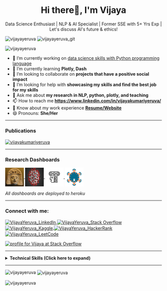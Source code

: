 <!--

### Hi there 👋
**VIJAYAYERUVA/VIJAYAYERUVA** is a ✨ _special_ ✨ repository because its `README.md` (this file) appears on your GitHub profile.

Here are some ideas to get you started:

- 🔭 I’m currently working on ...
- 🌱 I’m currently learning ...
- 👯 I’m looking to collaborate on ...
- 🤔 I’m looking for help with ...
- 💬 Ask me about ...
- 📫 How to reach me: ...
- 😄 Pronouns: ...
- ⚡ Fun fact: ...

-->

<h1 align="center">Hi there👋, I'm Vijaya</h1>
<p align='center'>Data Science Enthusiast | NLP & AI Specialist | Former SSE with 5+ Yrs Exp | Let's discuss AI's future & ethics!</p>
<!-- <h3 align="center">A passionate data science learner</h3>
<h4 align="center">Pursuing Ph.D. in data science to move in the right direction</h3> -->

<p align="left">
    <img alt="vijayayeruva"
         src="https://komarev.com/ghpvc/?username=vijayayeruva&label=Profile%20views&color=0e75b6&style=flat"/>
    <img alt="vijayayeruva_git"
         src="https://img.shields.io/github/followers/vijayayeruva?label=Follow%20Me&style=social"/>
</p>

<p align="left">
    <img alt="vijayayeruva" src="https://github-profile-trophy.vercel.app/?username=vijayayeruva"/>
</p>

- 🔭 I’m currently working on [data science skills with Python programming language](https://www.kaggle.com/vijayayeruva)
- 🌱 I’m currently learning **Plotly, Dash**
- 👯 I’m looking to collaborate on **projects that have a positive social impact**
- 🤝 I’m looking for help with **showcasing my skills and find the best job for my skills**
- 💬 Ask me about **my research in NLP, python, plotly, and teaching**
- 📫 How to reach me **https://www.linkedin.com/in/vijayakumariyeruva/**
- 📄 Know about my work experience **[Resume/Website](https://vijaya-yeruva.herokuapp.com/)**
- 😄 Pronouns: **She/Her**

<!-- 👨‍💻 All of my projects are available at [https://www.linkedin.com/in/vijayakumariyeruva/](https://www.linkedin.com/in/vijayakumariyeruva/)
-->

---
<h3 align="left">Publications</h3>
<p align="left">
    <a href="https://scholar.google.com/citations?user=rZhEPiAAAAAJ&hl=en" target="blank">
        <img align="center" alt="vijayakumariyeruva" height="30"
             src="https://img.shields.io/badge/-Google%20Scholar-%234081ec" width="100"/>
    </a>
</p>

---
<h3 align="left">Research Dashboards</h3>
<p align="left">
    <a href="https://greektragedy.herokuapp.com/" target="blank" title="Greek Tragedy">
        <img align="center" alt="Greek Tragedy" height="60"
             src="https://github.com/VIJAYAYERUVA/Images2Share/blob/main/Dionysos_mask.jpg"
             width="60"/>
    </a>
    <a href="https://kc-healthcommunication.herokuapp.com/" target="blank" title="COVID-19">
        <img align="center" alt="COVID-19" height="60"
             src="https://github.com/VIJAYAYERUVA/Images2Share/blob/main/COVID19.jpg"
             width="60"/>
    </a>
    <a href="https://umkc-sentiment-analysis.herokuapp.com/" target="blank" title="Sentiment Analysis">
        <img align="center" alt="Sentiment Analysis" height="60"
             src="https://github.com/VIJAYAYERUVA/Images2Share/blob/main/Sentiment_analysis.png"
             width="60"/>
    </a>
    <a href="https://welisten.herokuapp.com/" target="blank" title="Focus Group">
        <img align="center" alt="Focus Group" height="60"
             src="https://github.com/VIJAYAYERUVA/Images2Share/blob/main/Focus_Group.png"
             width="60"/>
    </a>
    
</p>
<em>All dashboards are deployed to heroku</em>

---
<h3 align="left">Connect with me:</h3>
<p align="left">
    <a href="https://linkedin.com/in/vijayakumariyeruva" target="blank" title="LinkedIn">
        <img align="center" alt="VijayaYeruva_LinkedIn"
             height="30" src="https://cdn.jsdelivr.net/npm/simple-icons@v5/icons/linkedin.svg" width="40"/>
    </a>
    <a href="https://stackoverflow.com/users/8016847/vijaya" target="blank" title="Stack Overflow">
        <img align="center" alt="VijayaYeruva_Stack Overflow"
             height="30" src="https://cdn.jsdelivr.net/npm/simple-icons@v5/icons/stackoverflow.svg" width="40"/>
    </a>
    <a href="https://kaggle.com/vijayayeruva" target="blank" title="Kaggle">
        <img align="center" alt="VijayaYeruva_Kaggle"
             height="30" src="https://cdn.jsdelivr.net/npm/simple-icons@v5/icons/kaggle.svg" width="40"/>
    </a>
    <a href="https://www.hackerrank.com/vyeruva" target="blank" title="HackerRank">
        <img align="center" alt="VijayaYeruva_HackerRank"
             height="30" src="https://cdn.jsdelivr.net/npm/simple-icons@v5/icons/hackerrank.svg" width="40"/>
    </a>
    <a href="https://www.leetcode.com/vijayayeruva" target="blank" title="LeetCode">
        <img align="center" alt="VijayaYeruva_LeetCode"
             height="30" src="https://cdn.jsdelivr.net/npm/simple-icons@v5/icons/leetcode.svg" width="40"/>
    </a>
</p>

<p align="left">
    <a href="https://stackoverflow.com/users/8016847/vijaya">
        <img src="https://stackoverflow.com/users/flair/8016847.png" width="208" height="58" alt="profile for Vijaya at Stack Overflow" title="profile for Vijaya at Stack Overflow">
    </a>
</p>

---
<details>
  <summary><strong>Technical Skills (Click here to expand)</strong></summary>
    <br>
    <em>Some of these tools and technologies I use every day. However, few of them were used at least once (hackathon project/class project/at my past workplace). I can pick up very fast.</em>
    <h3 align="left">Tools and IDEs:</h3>
<p align="left">
    <a href="https://www.anaconda.com/" target="_blank" title="Anaconda">
        <img alt="Anaconda" height="40" src="https://avatars.githubusercontent.com/u/3571983?s=200&v=4" width="40"/>
    </a>
    <a href="https://developer.android.com" target="_blank" title="Android">
        <img alt="Android"
             height="40"
             src="https://raw.githubusercontent.com/devicons/devicon/master/icons/android/android-original-wordmark.svg"
             width="40"/>
    </a>
    <a href="https://github.com/" target="_blank" title="GitHub">
        <img alt="GitHub"
             height="40"
             src="https://raw.githubusercontent.com/devicons/devicon/master/icons/github/github-original.svg"
             width="40"/>
    </a>
    <a href="https://www.jetbrains.com/idea/" target="_blank" title="IntelliJ">
        <img alt="IntelliJ"
             height="40"
             src="https://raw.githubusercontent.com/devicons/devicon/master/icons/intellij/intellij-original.svg"
             width="40"/>
    </a>
    <a href="https://jupyter.org/" target="_blank" title="Jupyter Notebook">
        <img alt="Jupyter Notebook"
             height="40"
             src="https://raw.githubusercontent.com/devicons/devicon/master/icons/jupyter/jupyter-original.svg"
             width="40"/>
    </a>
    <a href="https://www.mathworks.com/" target="_blank" title="MATLAB">
        <img alt="MATLAB" height="40" src="https://upload.wikimedia.org/wikipedia/commons/2/21/Matlab_Logo.png"
             width="40"/>
    </a>
    <a href="https://www.microsoft.com/en-us/microsoft-365" target="_blank" title="Microsoft Office">
        <img alt="Microsoft Office"
             height="40"
             src="https://upload.wikimedia.org/wikipedia/commons/5/5f/Microsoft_Office_logo_%282019%E2%80%93present%29.svg"
             width="40"/>
    </a>
    <a href="https://www.pgadmin.org/" target="_blank" title="pgAdmin">
        <img alt="pgAdmin" height="40" src="https://upload.wikimedia.org/wikipedia/commons/2/29/Postgresql_elephant.svg"
             width="40"/>
    </a>
    <a href="https://www.jetbrains.com/pycharm/" target="_blank" title="PyCharm">
        <img alt="PyCharm" height="40"
             src="https://github.com/devicons/devicon/blob/master/icons/pycharm/pycharm-original.svg" width="40"/>
    </a>
    <a href="https://www.microfocus.com/en-us/products/uft-one/overview" target="_blank" title="QTP&UFT">
        <img alt="QTP&UFT" height="40" src="https://upload.wikimedia.org/wikipedia/commons/b/bb/Uft.png" width="40"/>
    </a>
    <a href="https://www.oracle.com/database/technologies/appdev/sqldeveloper-landing.html" target="_blank"
       title="Oracle SQL Developer">
        <img alt="Oracle SQL Developer" height="40" src="https://www.oracle.com/a/ocom/img/sql-dev.svg" width="40"/>
    </a>
    <a href="https://subversion.apache.org/" target="_blank" title="Apache Subversion">
        <img alt="Apache Subversion" height="40" src="https://subversion.apache.org/images/svn-name-banner.svg"
             width="100"/>
    </a>
    <a href="https://www.tableau.com/" target="_blank" title="Tableau">
        <img alt="Tableau" height="40" src="https://cdn.worldvectorlogo.com/logos/tableau-software.svg" width="40"/>
    </a>
    <a href="https://www.jetbrains.com/webstorm/" target="_blank" title="WebStorm">
        <img alt="WebStorm"
             height="40"
             src="https://raw.githubusercontent.com/devicons/devicon/master/icons/webstorm/webstorm-original.svg"
             width="40"/>
    </a>
</p>

<br>
<h3 align="left">Languages:</h3>
<p align="left">
    <a href="https://www.ansible.com/" target="_blank" title="Ansible">
        <img alt="Ansible" height="40" src="https://upload.wikimedia.org/wikipedia/commons/2/24/Ansible_logo.svg"
             width="40"/>
    </a>
    <a href="https://www.gnu.org/software/bash/" target="_blank" title="Bash">
        <img alt="Bash" height="40" src="https://www.vectorlogo.zone/logos/gnu_bash/gnu_bash-icon.svg" width="40"/>
    </a>
    <a href="https://getbootstrap.com/" target="_blank" title="Bootstrap">
        <img alt="Bootstrap"
             height="40"
             src="https://raw.githubusercontent.com/devicons/devicon/master/icons/bootstrap/bootstrap-plain-wordmark.svg"
             width="40"/>
    </a>
    <a href="https://www.cprogramming.com/" target="_blank" title="C">
        <img alt="C" height="40" src="https://raw.githubusercontent.com/devicons/devicon/master/icons/c/c-original.svg"
             width="40"/>
    </a>
    <a href="https://www.w3schools.com/cpp/" target="_blank" title="C++">
        <img alt="C++"
             height="40"
             src="https://raw.githubusercontent.com/devicons/devicon/master/icons/cplusplus/cplusplus-original.svg"
             width="40"/>
    </a>
    <a href="https://developer.mozilla.org/en-US/docs/Web/CSS" target="_blank" title="CSS">
        <img alt="CSS"
             height="40"
             src="https://raw.githubusercontent.com/devicons/devicon/master/icons/css3/css3-original-wordmark.svg"
             width="40"/>
    </a>
    <a href="https://www.w3.org/html/" target="_blank" title="HTML">
        <img alt="HTML"
             height="40"
             src="https://raw.githubusercontent.com/devicons/devicon/master/icons/html5/html5-original-wordmark.svg"
             width="40"/>
    </a>
    <a href="https://www.java.com" target="_blank" title="Java">
        <img alt="Java" height="40"
             src="https://raw.githubusercontent.com/devicons/devicon/master/icons/java/java-original.svg" width="40"/>
    </a>
    <a href="https://developer.mozilla.org/en-US/docs/Web/JavaScript" target="_blank" title="JavaScript">
        <img alt="JavaScript"
             height="40"
             src="https://raw.githubusercontent.com/devicons/devicon/master/icons/javascript/javascript-original.svg"
             width="40"/>
    </a>
    <a href="https://www.json.org/json-en.html" target="_blank" title="JSON">
        <img alt="JSON" height="40" src="https://www.json.org/img/json160.gif" width="40"/>
    </a>
    <a href="https://www.jython.org/" target="_blank" title="Jython">
        <img alt="Jython" height="40" src="https://www.jython.org/assets/jython.png" width="40"/>
    </a>
    <a href="https://www.markdownguide.org/" target="_blank" title="Markdown">
        <img alt="Markdown" height="40" src="https://upload.wikimedia.org/wikipedia/commons/4/48/Markdown-mark.svg"
             width="80"/>
    </a>
    <a href="https://www.mysql.com/" target="_blank" title="MySQL">
        <img alt="MySQL"
             height="40"
             src="https://raw.githubusercontent.com/devicons/devicon/master/icons/mysql/mysql-original-wordmark.svg"
             width="40"/>
    </a>
    <a href="https://www.postgresql.org/" target="_blank" title="PostgreSQL">
        <img alt="PostgreSQL"
             height="40"
             src="https://raw.githubusercontent.com/devicons/devicon/master/icons/postgresql/postgresql-original-wordmark.svg"
             width="40"/>
    </a>
    <a href="https://www.python.org" target="_blank" title="Python">
        <img alt="Python"
             height="40"
             src="https://raw.githubusercontent.com/devicons/devicon/master/icons/python/python-original.svg"
             width="40"/>
    </a>
    <a href="https://www.scala-lang.org" target="_blank" title="Scala">
        <img alt="Scala" height="40"
             src="https://raw.githubusercontent.com/devicons/devicon/master/icons/scala/scala-original.svg" width="40"/>
    </a>
    <a href="https://www.typescriptlang.org/" target="_blank" title="TypeScript">
        <img alt="TypeScript"
             height="40"
             src="https://raw.githubusercontent.com/devicons/devicon/master/icons/typescript/typescript-original.svg"
             width="40"/>
    </a>
    <a href="https://en.wikipedia.org/wiki/VBScript" target="_blank" title="VBScript">
        <img alt="VBScript" height="40"
             src="https://upload.wikimedia.org/wikipedia/en/d/d8/VBSccript_file_format_icon.png" width="40"/>
    </a>
</p>

<br>
<h3 align="left">Libraries/Frameworks:</h3>
<p align="left">
    <a href="https://angular.io" target="_blank" title="Angular">
        <img alt="Angular" height="40" src="https://angular.io/assets/images/logos/angular/angular.svg" width="40"/>
    </a>
    <a href="https://radimrehurek.com/gensim/" target="_blank" title="Gensim">
        <img alt="Gensim" height="40" src="https://radimrehurek.com/gensim/_static/images/gensim.png" width="100"/>
    </a>
    <a href="https://angularjs.org/" target="_blank" title="AngularJS">
        <img alt="AngularJS"
             height="40"
             src="https://raw.githubusercontent.com/devicons/devicon/master/icons/angularjs/angularjs-original-wordmark.svg"
             width="70"/>
    </a>
    <a href="https://d3js.org/" target="_blank" title="D3.js">
        <img alt="D3.js" height="40"
             src="https://raw.githubusercontent.com/devicons/devicon/master/icons/d3js/d3js-original.svg" width="40"/>
    </a>
    <a href="https://expressjs.com" target="_blank" title="Express.js">
        <img alt="Express.js"
             height="40"
             src="https://raw.githubusercontent.com/devicons/devicon/master/icons/express/express-original-wordmark.svg"
             width="40"/>
    </a>
    <a href="https://flask.palletsprojects.com/" target="_blank" title="Flask">
        <img alt="flask" height="40" src="https://www.vectorlogo.zone/logos/pocoo_flask/pocoo_flask-icon.svg"
             width="40"/>
    </a>
    <a href="https://ionicframework.com" target="_blank" title="Ionic">
        <img alt="Ionic" height="40" src="https://upload.wikimedia.org/wikipedia/commons/d/d1/Ionic_Logo.svg"
             width="40"/>
    </a>
    <a href="https://jquery.com/" target="_blank" title="jQuery">
        <img alt="jQuery" height="40"
             src="https://github.com/devicons/devicon/blob/master/icons/jquery/jquery-original.svg"
             width="40"/>
    </a>
    <a href="https://keras.io/" target="_blank" title="Keras">
        <img alt="Keras" height="40" src="https://keras.io/img/logo.png"
             width="100"/>
    </a>
    <a href="https://matplotlib.org/" target="_blank" title="Matplotlib">
        <img alt="Matplotlib" height="40"
             src="https://upload.wikimedia.org/wikipedia/commons/0/01/Created_with_Matplotlib-logo.svg"
             width="40"/>
    </a>
    <a href="https://www.nltk.org/" target="_blank" title="Natural Language Toolkit">
        <img alt="NLTK" height="40" src="https://miro.medium.com/max/740/0*zKRz1UgqpOZ4bvuA"
             width="40"/>
    </a>
    <a href="https://nodejs.org" target="_blank" title="Node.js">
        <img alt="Node.js"
             height="40"
             src="https://raw.githubusercontent.com/devicons/devicon/master/icons/nodejs/nodejs-original-wordmark.svg"
             width="40"/>
    </a>
    <a href="https://numpy.org/" target="_blank" title="NumPy">
        <img alt="NumPy"
             height="40" src="https://numpy.org/images/logos/numpy.svg" width="40"/>
    </a>
    <a href="https://opencv.org/" target="_blank" title="OpenCV">
        <img alt="OpenCV" height="40" src="https://www.vectorlogo.zone/logos/opencv/opencv-icon.svg" width="40"/>
    </a>
    <a href="https://pandas.pydata.org/" target="_blank" title="pandas">
        <img alt="pandas" height="40" src="https://upload.wikimedia.org/wikipedia/commons/e/ed/Pandas_logo.svg"
             width="100"/>
    </a>
    <a href="https://plotly.com/dash/" target="_blank" title="plotly & dash">
        <img alt="plotly" height="40"
             src="https://plotly-marketing-website.cdn.prismic.io/plotly-marketing-website/948b6663-9429-4bd6-a4cc-cb33231d4532_logo-plotly.svg"
             width="100"/>
    </a>
    <a href="https://spark.apache.org/docs/latest/api/python/" target="_blank" title="PySpark">
        <img alt="PySpark" height="40"
             src="https://spark.apache.org/docs/latest/api/python/_static/spark-logo-reverse.png" width="80"/>
    </a>
    <a href="https://pytorch.org/" target="_blank" title="PyTorch">
        <img alt="PyTorch" height="40" src="https://pytorch.org/assets/images/pytorch-logo.png" width="40"/>
    </a>
    <a href="https://reactnative.dev/" target="_blank" title="React & React Native">
        <img alt="React & React Native" height="40" src="https://reactnative.dev/img/header_logo.svg" width="40"/>
    </a>
    <!--   <a href="https://reactjs.org/" target="_blank" title="">
      <img src="https://raw.githubusercontent.com/devicons/devicon/master/icons/react/react-original-wordmark.svg" alt="react" width="40" height="40"/>
    </a>  -->
    <a href="https://scikit-learn.org/" target="_blank" title="scikit-learn">
        <img alt="scikit-learn" height="40"
             src="https://upload.wikimedia.org/wikipedia/commons/0/05/Scikit_learn_logo_small.svg" width="40"/>
    </a>
    <a href="https://spark.apache.org/mllib/" target="_blank" title="MLlib">
        <img alt="MLlib" height="40"
             src="https://spark.apache.org/images/spark-logo-trademark.png" width="40"/>
    </a>
    <a href="https://www.tensorflow.org" target="_blank" title="TensorFlow">
        <img alt="TensorFlow" height="40" src="https://www.vectorlogo.zone/logos/tensorflow/tensorflow-icon.svg"
             width="40"/>
    </a>
</p>

<br>
<h3 align="left">Databases:</h3>
<p align="left">
    <a href="https://firebase.google.com/" target="_blank" title="Firebase">
        <img alt="Firebase" height="40" src="https://www.vectorlogo.zone/logos/firebase/firebase-icon.svg" width="40"/>
    </a>
    <a href="https://mlab.com/" target="_blank" title="mLab">
        <img alt="mLab" height="40" src="https://upload.wikimedia.org/wikipedia/en/4/4a/MLab_company_logo.svg"
             width="100"/>
    </a>
    <a href="https://www.mongodb.com/" target="_blank" title="MongoDB">
        <img alt="MongoDB"
             height="40"
             src="https://raw.githubusercontent.com/devicons/devicon/master/icons/mongodb/mongodb-original-wordmark.svg"
             width="40"/>
    </a>
    <a href="https://www.microsoft.com/en-us/sql-server" target="_blank" title="Microsoft SQL Server">
        <img alt="Microsoft SQL Server" height="40"
             src="https://www.svgrepo.com/show/303229/microsoft-sql-server-logo.svg" width="40"/>
    </a>
    <a href="https://www.oracle.com/" target="_blank" title="Oracle 11g Database">
        <img alt="Oracle 11g Database"
             height="40"
             src="https://raw.githubusercontent.com/devicons/devicon/master/icons/oracle/oracle-original.svg"
             width="40"/>
    </a>
    <a href="https://www.sqlite.org/" target="_blank" title="SQLite">
        <img alt="SQLite" height="40" src="https://www.vectorlogo.zone/logos/sqlite/sqlite-icon.svg" width="40"/>
    </a>
</p>

<br>
<h3 align="left">Operating systems:</h3>
<p align="left">
    <a href="https://www.linux.org/" target="_blank" title="Linux">
        <img alt="Linux" height="40"
             src="https://raw.githubusercontent.com/devicons/devicon/master/icons/linux/linux-original.svg" width="40"/>
    </a>
    <a href="https://www.apple.com/mac/" target="_blank" title="Mac">
        <img alt="Mac" height="40"
             src="https://developer.apple.com/licensing-trademarks/images/mac-logo.svg" width="40"/>
    </a>
    <a href="https://en.wikipedia.org/wiki/Microsoft_Windows" target="_blank" title="Microsoft Windows">
        <img alt="Microsoft Windows" height="40"
             src="https://upload.wikimedia.org/wikipedia/commons/0/0a/Unofficial_Windows_logo_variant_-_2002%E2%80%932012_%28Multicolored%29.svg"
             width="40"/>
    </a>
</p>

<br>
<h3 align="left">Other:</h3>
<p align="left">
    <!--   <a href="https://aws.amazon.com" target="_blank">
        <img src="https://raw.githubusercontent.com/devicons/devicon/master/icons/amazonwebservices/amazonwebservices-original-wordmark.svg" alt="aws" width="40" height="40"/>
      </a> -->
    <a href="https://git-scm.com/" target="_blank" title="Git">
        <img alt="Git" height="40" src="https://www.vectorlogo.zone/logos/git-scm/git-scm-icon.svg" width="40"/>
    </a>
    <a href="https://heroku.com" target="_blank" title="Heroku">
        <img alt="Heroku" height="40" src="https://www.vectorlogo.zone/logos/heroku/heroku-icon.svg" width="40"/>
    </a>
    <a href="https://kubernetes.io" target="_blank" title="Kubernetes">
        <img alt="Kubernetes" height="40" src="https://www.vectorlogo.zone/logos/kubernetes/kubernetes-icon.svg"
             width="40"/>
    </a>
</p>    
</details>

---
<p><img align="left"
        alt="vijayayeruva"
        src="https://github-readme-stats.vercel.app/api/top-langs?username=vijayayeruva&show_icons=true&locale=en&langs_count=10&exclude_repo=CS5551_ASE&layout=compact"/>
</p>

<p>&nbsp;<img align="center"
              alt="vijayayeruva"
              src="https://github-readme-stats.vercel.app/api?username=vijayayeruva&show_icons=true&locale=en&count_private=true"/>
</p>

<p><img align="center" alt="vijayayeruva" src="https://github-readme-streak-stats.herokuapp.com/?user=vijayayeruva&"/>
</p>

